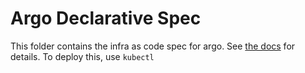 # Argo Declarative Spec

This folder contains the infra as code spec for argo. See [the docs](https://argoproj.github.io/argo-cd/operator-manual/declarative-setup/) for details. 
To deploy this, use `kubectl`